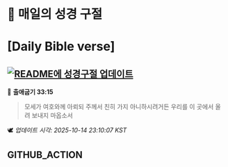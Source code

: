 # 🙏 매일의 성경 구절
# [Daily Bible verse]
## [![README에 성경구절 업데이트](https://github.com/DONGSUKA/first_test/actions/workflows/update-readme-bible.yml/badge.svg)](https://github.com/DONGSUKA/first_test/actions/workflows/update-readme-bible.yml)
<!-- START_BIBLE_VERSE -->
📖 **출애굽기 33:15**
> 모세가 여호와께 아뢰되 주께서 친히 가지 아니하시려거든 우리를 이 곳에서 올려 보내지 마옵소서

🕊️ _업데이트 시각: 2025-10-14 23:10:07 KST_
  <!-- END_BIBLE_VERSE -->
## GITHUB_ACTION

